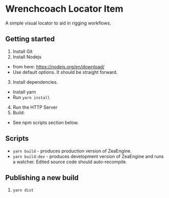 # Wrenchcoach Locator Item

A simple visual locator to aid in rigging workflows.


## Getting started

1. Install Git
2. Install Nodejs
  * from here: https://nodejs.org/en/download/
  * Use default options. It should be straight forward.
3. Install dependencies. 
  * Install yarn
  * Run `yarn install`
4. Run the HTTP Server
4. Build:
  * See npm scripts section below.


## Scripts

* `yarn build` - produces production version of ZeaEngine.
* `yarn build:dev` - produces development version of ZeaEngine and runs a watcher.  Edited source code should auto-recompile.

## Publishing a new build

1. `yarn dist`

